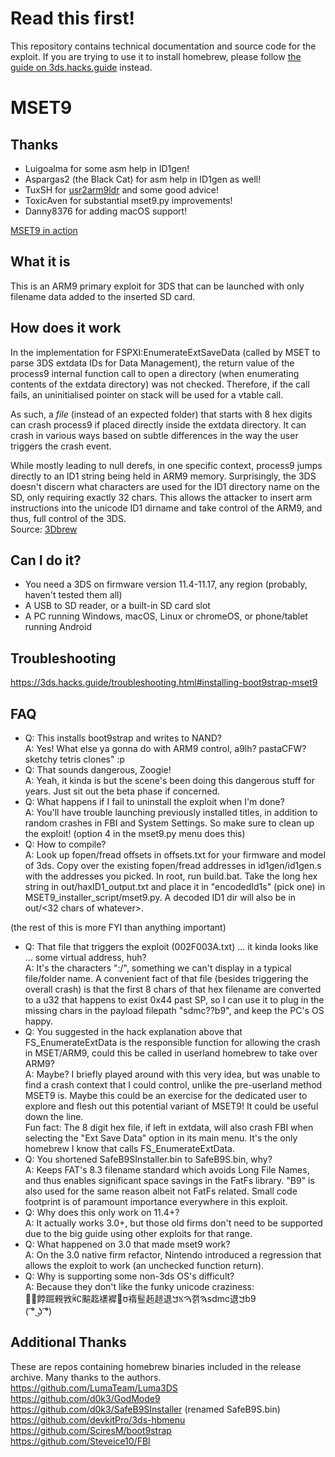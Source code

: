 # Read this first!
This repository contains technical documentation and source code for the exploit.  If you are trying to use it to install homebrew, please follow [the guide on 3ds.hacks.guide](https://3ds.hacks.guide/installing-boot9strap-(mset9)) instead.

# MSET9

## Thanks 
- Luigoalma for some asm help in ID1gen!
- Aspargas2 (the Black Cat) for asm help in ID1gen as well!
- TuxSH for [usr2arm9ldr](https://github.com/TuxSH/usr2arm9ldr) and some good advice!
- ToxicAven for substantial mset9.py improvements!
- Danny8376 for adding macOS support!

[MSET9 in action](https://zoogie.github.io/web/m9/(%20%CD%A1%C2%B0%20%CD%9C%CA%96%20%CD%A1%C2%B0).webm)

## What it is
This is an ARM9 primary exploit for 3DS that can be launched with only filename data added to the inserted SD card. 

## How does it work
In the implementation for FSPXI:EnumerateExtSaveData (called by MSET to parse 3DS extdata IDs for Data Management), the return value of the process9 internal function call to open a directory (when enumerating contents of the extdata directory) was not checked. Therefore, if the call fails, an uninitialised pointer on stack will be used for a vtable call.<br>

As such, a <em>file</em> (instead of an expected folder) that starts with 8 hex digits can crash process9 if placed directly inside the extdata directory. It can crash in various ways based on subtle differences in the way the user triggers the crash event.<br>

While mostly leading to null derefs, in one specific context, process9 jumps directly to an ID1 string being held in ARM9 memory. Surprisingly, the 3DS doesn't discern what characters are used for the ID1 directory name on the SD, only requiring exactly 32 chars. This allows the attacker to insert arm instructions into the unicode ID1 dirname and take control of the ARM9, and thus, full control of the 3DS.<br>
Source: [3Dbrew](https://www.3dbrew.org/wiki/3DS_System_Flaws#Process9)

## Can I do it?
* You need a 3DS on firmware version 11.4-11.17, any region (probably, haven't tested them all)
* A USB to SD reader, or a built-in SD card slot
* A PC running Windows, macOS, Linux or chromeOS, or phone/tablet running Android

## Troubleshooting
https://3ds.hacks.guide/troubleshooting.html#installing-boot9strap-mset9

## FAQ

- Q: This installs boot9strap and writes to NAND?<br>
  A: Yes! What else ya gonna do with ARM9 control, a9lh? pastaCFW? sketchy tetris clones" :p
- Q: That sounds dangerous, Zoogie!<br>
  A: Yeah, it kinda is but the scene's been doing this dangerous stuff for years. Just sit out the beta phase if concerned.
- Q: What happens if I fail to uninstall the exploit when I'm done?<br>
  A: You'll have trouble launching previously installed titles, in addition to random crashes in FBI and System Settings. So make sure to clean up the exploit! (option 4 in the mset9.py menu does this)
- Q: How to compile?<br>
  A: Look up fopen/fread offsets in offsets.txt for your firmware and model of 3ds. Copy over the existing fopen/fread addresses in id1gen/id1gen.s with the addresses you picked. In root, run build.bat. Take the long hex string in out/haxID1_output.txt and place it in "encodedId1s" (pick one) in MSET9_installer_script/mset9.py. A decoded ID1 dir will also be in out/<32 chars of whatever>.
  
(the rest of this is more FYI than anything important)

- Q: That file that triggers the exploit (002F003A.txt) ... it kinda looks like ... some virtual address, huh?<br>
  A: It's the characters ":/", something we can't display in a typical file/folder name. A convenient fact of that file (besides triggering the overall crash) is that the first 8 chars of that hex filename are converted to a u32 that happens to exist 0x44 past SP, so I can use it to plug in the missing chars in the payload filepath "sdmc??b9", and keep the PC's OS happy.
- Q: You suggested in the hack explanation above that FS_EnumerateExtData is the responsible function for allowing the crash in MSET/ARM9, could this be called in userland homebrew to take over ARM9?<br>
  A: Maybe? I briefly played around with this very idea, but was unable to find a crash context that I could control, unlike the pre-userland method MSET9 is. Maybe this could be an exercise for the dedicated user to explore and flesh out this potential variant of MSET9! It could be useful down the line.<br>
  Fun fact: The 8 digit hex file, if left in extdata, will also crash FBI when selecting the "Ext Save Data" option in its main menu. It's the only homebrew I know that calls FS_EnumerateExtData.
- Q: You shortened SafeB9SInstaller.bin to SafeB9S.bin, why?<br>
  A: Keeps FAT's 8.3 filename standard which avoids Long File Names, and thus enables significant space savings in the FatFs library. "B9" is also used for the same reason albeit not FatFs related. Small code footprint is of paramount importance everywhere in this exploit.
- Q: Why does this only work on 11.4+?<br>
  A: It actually works 3.0+, but those old firms don't need to be supported due to the big guide using other exploits for that range.
- Q: What happened on 3.0 that made mset9 work?<br>
  A: On the 3.0 native firm refactor, Nintendo introduced a regression that allows the exploit to work (an unchecked function return).
- Q: Why is supporting some non-3ds OS's difficult?<br>
  A: Because they don't like the funky unicode craziness:<br> ￿﫿餑䠇䚅敩ꄈ∁䬅䞘䙨䙙꫿ᰗ䙃䰃䞠䞸退ࠊꁱࠅ캙ࠄsdmc退ࠊb9<br>
  ( ͡° ͜ʖ ͡°)

## Additional Thanks
These are repos containing homebrew binaries included in the release archive. Many thanks to the authors.<br>
https://github.com/LumaTeam/Luma3DS<br>
https://github.com/d0k3/GodMode9<br>
https://github.com/d0k3/SafeB9SInstaller (renamed SafeB9S.bin)<br>
https://github.com/devkitPro/3ds-hbmenu<br>
https://github.com/SciresM/boot9strap<br>
https://github.com/Steveice10/FBI<br>
